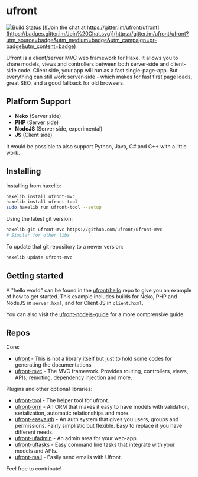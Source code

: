 ufront
======

[![Build Status](https://travis-ci.org/ufront/ufront.svg?branch=master)](https://travis-ci.org/ufront/ufront) [![Join the chat at https://gitter.im/ufront/ufront](https://badges.gitter.im/Join%20Chat.svg)](https://gitter.im/ufront/ufront?utm_source=badge&utm_medium=badge&utm_campaign=pr-badge&utm_content=badge)

Ufront is a client/server MVC web framework for Haxe.
It allows you to share models, views and controllers between both server-side and client-side code.
Client side, your app will run as a fast single-page-app.
But everything can still work server-side - which makes for fast first page loads, great SEO, and a good fallback for old browsers.

Platform Support
----------------

* __Neko__ (Server side)
* __PHP__ (Server side)
* __NodeJS__ (Server side, experimental)
* __JS__ (Client side)

It would be possible to also support Python, Java, C# and C++ with a little work.

Installing
----------

Installing from haxelib:

```bash
haxelib install ufront-mvc
haxelib install ufront-tool
sudo haxelib run ufront-tool --setup
```

Using the latest git version:

```bash
haxelib git ufront-mvc https://github.com/ufront/ufront-mvc
# Similar for other libs
```

To update that git repository to a newer version:

```bash
haxelib update ufront-mvc
```

Getting started
---------------

A "hello world" can be found in the [ufront/hello](https://github.com/ufront/ufront) repo to give you an example of how to get started.
This example includes builds for Neko, PHP and NodeJS in `server.hxml`, and for Client JS in `client.hxml`.

You can also visit the [ufront-nodejs-guide](https://github.com/kevinresol/ufront-nodejs-guide) for a more comprensive guide.

Repos
-----

Core:

 - [ufront](https://github.com/ufront/ufront) - This is not a library itself but just to hold some codes for generating the documentations
 - [ufront-mvc](https://github.com/ufront/ufront-mvc) - The MVC framework. Provides routing, controllers, views, APIs, remoting, dependency injection and more.
 
Plugins and other optional libraries:

 - [ufront-tool](https://github.com/ufront/ufront-tool) - The helper tool for ufront.
 - [ufront-orm](https://github.com/ufront/ufront-orm) - An ORM that makes it easy to have models with validation, serialization, automatic relationships and more.
 - [ufront-easyauth](https://github.com/ufront/ufront-easyauth) - An auth system that gives you users, groups and permissions. Fairly simplistic but flexible. Easy to replace if you have different needs.
 - [ufront-ufadmin](https://github.com/ufront/ufront-ufadmin) - An admin area for your web-app.
 - [ufront-uftasks](https://github.com/ufront/ufront-uftasks) - Easy command line tasks that integrate with your models and APIs.
 - [ufront-mail](https://github.com/ufront/ufront-mail) - Easily send emails with Ufront.

Feel free to contribute!
